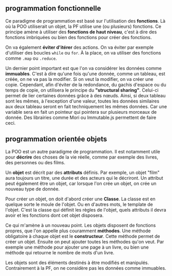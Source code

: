 ## programmation fonctionnelle

Ce paradigme de programmation est basé sur l'utilisation des **fonctions**. Là où la POO utiliserait un objet, la PF utilise une (ou plusieurs) fonctions.  Ce principe amène à utiliser des **fonctions de haut niveau**, c'est à dire des fonctions imbriquées ou bien des fonctions pour créer des fonctions.

On va également **éviter d'itérer** des actions. On va éviter par exemple d'utiliser des boucles `while` ou `for`. À la place, on va utiliser des fonctions comme `.map` ou `.reduce`.

Un dernier point important est que l'on va considérer les données comme **immuables**. C'est à dire qu'une fois qu'une donnée, comme un tableau, est créée, on ne va pas la modifier. Si on veut la modifier, on va créer une copie. Cependant, afin d'éviter de la redondance, du gachis d'espace ou du temps de copie, on utilisera le principe du **"structural sharing"**. Celui-ci permet de lier certaines données grâce à des nœuds. Ainsi, si deux tableau sont les mêmes, à l'exception d'une valeur, toutes les données similaires aux deux tableau seront en fait techniquement les mêmes données. Car une variable sera en fait un pointeur qui pointera sur plusieurs morceaux de donnée. Des librairies comme Mori ou Immutable.js permettent de faire ceci.

## programmation orientée objets

La POO est un autre paradigme de programmation. Il est notamment utile pour **décrire** des choses de la vie réelle, comme par exemple des livres, des personnes ou des films. 

Un **objet** est décrit par des **attributs** définis. Par exemple, un objet "film" aura toujours un titre, une durée et des acteurs qui le décriront. Un attribut peut également être un objet, car lorsque l'on crée un objet, on crée un nouveau type de donnée.

Pour créer un objet, on doit d'abord créer une **Classe**. La classe est en quelque sorte le moule de l'objet. Ou en d'autres mots, le template de l'objet. C'est la classe qui définit les règles de l'objet, quels attributs il devra avoir et les fonctions dont cet objet disposera.

Ce qui m'amène à un nouveau point. Les objets disposent de fonctions propres, que l'on appelle plus couramment **méthodes**. Une méthode obligatoire à chaque objet est le **constructeur**. Cette méthode permet de créer un objet. Ensuite on peut ajouter toutes les méthodes qu'on veut. Par exemple une méthode pour ajouter une page à un livre, ou bien une méthode qui retourne le nombre de mots d'un livre.

Les objets sont des éléments destinés à être modifiés et manipulés. Contrairement à la PF, on ne considère pas les données comme immuables. 